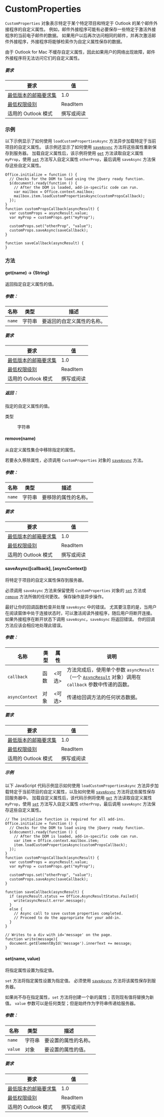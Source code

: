 ﻿

# CustomProperties

`CustomProperties` 对象表示特定于某个特定项目和特定于 Outlook 的某个邮件外接程序的自定义属性。 例如，邮件外接程序可能有必要保存一些特定于激活外接程序的当前电子邮件的数据。 如果用户以后再次访问相同的邮件，并再次激活邮件外接程序，外接程序将能够检索作为自定义属性保存的数据。

由于 Outlook for Mac 不缓存自定义属性，因此如果用户的网络出现故障，邮件外接程序将无法访问它们的自定义属性。

##### 要求

|要求| 值|
|---|---|
|[最低版本的邮箱要求集](./tutorial-api-requirement-sets.md)| 1.0|
|[最低权限级别](../../docs/outlook/understanding-outlook-add-in-permissions.md)| ReadItem|
|适用的 Outlook 模式| 撰写或阅读|

### 示例

以下示例显示了如何使用 `loadCustomPropertiesAsync` 方法异步加载特定于当前项目的自定义属性。 该示例还显示了如何使用 [`saveAsync`](#saveasync) 方法将这些属性重新保存到服务器。 加载自定义属性后，该示例将使用 [`get`](CustomProperties.md#getname--string) 方法读取自定义属性 `myProp`，使用 [`set`](CustomProperties.md#setname-value) 方法写入自定义属性 `otherProp`，最后调用 `saveAsync` 方法保存这些自定义属性。

```
Office.initialize = function () {
  // Checks for the DOM to load using the jQuery ready function.
  $(document).ready(function () {
    // After the DOM is loaded, add-in-specific code can run.
    var mailbox = Office.context.mailbox;
    mailbox.item.loadCustomPropertiesAsync(customPropsCallback);
  });
}
function customPropsCallback(asyncResult) {
  var customProps = asyncResult.value;
  var myProp = customProps.get("myProp");

  customProps.set("otherProp", "value");
  customProps.saveAsync(saveCallback);
}

function saveCallback(asyncResult) {
}
```

### 方法

####  get(name) → {String}

返回指定自定义属性的值。

##### 参数：

|名称| 类型| 描述|
|---|---|---|
|`name`| 字符串|要返回的自定义属性的名称。|

##### 要求

|要求| 值|
|---|---|
|[最低版本的邮箱要求集](./tutorial-api-requirement-sets.md)| 1.0|
|[最低权限级别](../../docs/outlook/understanding-outlook-add-in-permissions.md)| ReadItem|
|适用的 Outlook 模式| 撰写或阅读|

##### 返回：

指定的自定义属性的值。

<dl class="param-type">

<dt>
类型</dt>


<dd>字符串</dd>

</dl>

####  remove(name)

从自定义属性集合中移除指定的属性。

若要永久移除属性，必须调用 `CustomProperties` 对象的 [`saveAsync`](CustomProperties.md#saveasynccallback-asynccontext) 方法。

##### 参数：

|名称| 类型| 描述|
|---|---|---|
|`name`| 字符串|要移除的属性的名称。|

##### 要求

|要求| 值|
|---|---|
|[最低版本的邮箱要求集](./tutorial-api-requirement-sets.md)| 1.0|
|[最低权限级别](../../docs/outlook/understanding-outlook-add-in-permissions.md)| ReadItem|
|适用的 Outlook 模式| 撰写或阅读|
####  saveAsync([callback], [asyncContext])

将特定于项目的自定义属性保存到服务器。

必须调用 `saveAsync` 方法来保留使用 `CustomProperties` 对象的 [`set`](CustomProperties.md#setname-value) 方法或 [`remove`](CustomProperties.md#removename) 方法所做的任何更改。 保存操作是异步操作。

最好让你的回调函数检查并处理 `saveAsync` 中的错误。 尤其要注意的是，当用户在阅读窗体中处于连接状态时，可以激活阅读外接程序，随后用户将断开连接。 如果外接程序在断开状态下调用 `saveAsync`，`saveAsync` 将返回错误。 你的回调方法应该会相应地处理此错误。

##### 参数：

|名称| 类型| 属性| 说明|
|---|---|---|---|
|`callback`| 函数| &lt;可选&gt;|方法完成后，使用单个参数 `asyncResult`（一个 [`AsyncResult`](simple-types.md#asyncresult) 对象）调用在 `callback` 参数中传递的函数。 |
|`asyncContext`| 对象| &lt;可选&gt;|传递给回调方法的任何状态数据。|

##### 要求

|要求| 值|
|---|---|
|[最低版本的邮箱要求集](./tutorial-api-requirement-sets.md)| 1.0|
|[最低权限级别](../../docs/outlook/understanding-outlook-add-in-permissions.md)| ReadItem|
|适用的 Outlook 模式| 撰写或阅读|

##### 示例

以下 JavaScript 代码示例显示如何使用 `loadCustomPropertiesAsync` 方法异步加载特定于当前项目的自定义属性，以及如何使用 [`saveAsync`](CustomProperties.md#saveasynccallback-asynccontext) 方法将这些属性保存回服务器中。 加载自定义属性后，该代码示例将使用 [`get`](#get) 方法读取自定义属性 `myProp`，使用 [`set`](CustomProperties.md#setname-value) 方法写入自定义属性 `otherProp`，最后调用 `saveAsync` 方法保存这些自定义属性。

```
// The initialize function is required for all add-ins.
Office.initialize = function () {
  // Checks for the DOM to load using the jQuery ready function.
  $(document).ready(function () {
    // After the DOM is loaded, add-in-specific code can run.
    var item = Office.context.mailbox.item;
    item.loadCustomPropertiesAsync(customPropsCallback);
  });
}
function customPropsCallback(asyncResult) {
  var customProps = asyncResult.value;
  var myProp = customProps.get("myProp");

  customProps.set("otherProp", "value");
  customProps.saveAsync(saveCallback);
}

function saveCallback(asyncResult) {
  if (asyncResult.status == Office.AsyncResultStatus.Failed){
    write(asyncResult.error.message);
  }
  else {
    // Async call to save custom properties completed.
    // Proceed to do the appropriate for your add-in.
  }
}

// Writes to a div with id='message' on the page.
function write(message){
  document.getElementById('message').innerText += message;
}
```

####  set(name, value)

将指定属性设置为指定值。

`set` 方法将指定属性设置为指定值。 必须使用 [`saveAsync`](CustomProperties.md#saveasynccallback-asynccontext) 方法将该属性保存到服务器。

如果尚不存在指定属性，`set` 方法将创建一个新的属性；否则现有值将替换为新值。 `value` 参数可以是任何类型；但是始终作为字符串传递给服务器。

##### 参数：

|名称| 类型| 描述|
|---|---|---|
|`name`| 字符串|要设置的属性的名称。|
|`value`| 对象|要设置的属性的值。|

##### 要求

|要求| 值|
|---|---|
|[最低版本的邮箱要求集](./tutorial-api-requirement-sets.md)| 1.0|
|[最低权限级别](../../docs/outlook/understanding-outlook-add-in-permissions.md)| ReadItem|
|适用的 Outlook 模式| 撰写或阅读|
